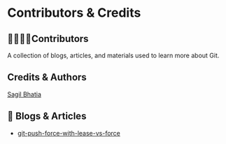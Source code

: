 

# Contributors & Credits

## 👨‍👩‍👧‍👦Contributors 

A collection of blogs, articles, and materials used to learn more about Git.

## Credits & Authors
[Sagil Bhatia](https://medium.com/@sahilsahilbhatia)

## 🔗 Blogs & Articles
- [git-push-force-with-lease-vs-force](https://medium.com/@sahilsahilbhatia/git-push-force-with-lease-vs-force-ecae72601e80)


